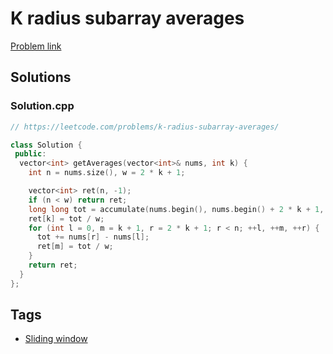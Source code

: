 # K radius subarray averages

[Problem link](https://leetcode.com/problems/k-radius-subarray-averages/)

## Solutions


### Solution.cpp
```cpp
// https://leetcode.com/problems/k-radius-subarray-averages/

class Solution {
 public:
  vector<int> getAverages(vector<int>& nums, int k) {
    int n = nums.size(), w = 2 * k + 1;

    vector<int> ret(n, -1);
    if (n < w) return ret;
    long long tot = accumulate(nums.begin(), nums.begin() + 2 * k + 1, 0ll);
    ret[k] = tot / w;
    for (int l = 0, m = k + 1, r = 2 * k + 1; r < n; ++l, ++m, ++r) {
      tot += nums[r] - nums[l];
      ret[m] = tot / w;
    }
    return ret;
  }
};
```
## Tags

* [Sliding window](/Collections/sliding-window.md#sliding-window)
